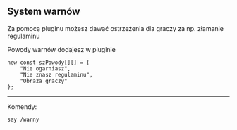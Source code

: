 ## System warnów 

Za pomocą pluginu możesz dawać ostrzeżenia dla graczy za np. złamanie regulaminu

Powody warnów dodajesz w pluginie
```
new const szPowody[][] = {
	"Nie ogarniasz",
	"Nie znasz regulaminu",
	"Obraza graczy"
};
```
------

Komendy:
```
say /warny
```
